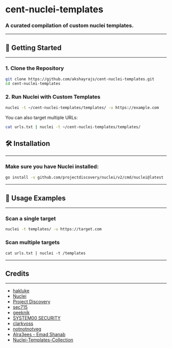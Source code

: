 
# cent-nuclei-templates
### A curated compilation of custom nuclei templates.
---
## 🚀 Getting Started
---
### 1. Clone the Repository

```sh
git clone https://github.com/akshayrajs/cent-nuclei-templates.git
cd cent-nuclei-templates
```

### 2. Run Nuclei with Custom Templates

```sh
nuclei -t ~/cent-nuclei-templates/templates/ -u https://example.com
```

You can also target multiple URLs:

```sh
cat urls.txt | nuclei -t ~/cent-nuclei-templates/templates/
```

## 🛠️ Installation
---
### Make sure you have Nuclei installed:

```sh
go install -v github.com/projectdiscovery/nuclei/v2/cmd/nuclei@latest
```
---
## 📌 Usage Examples
---
### Scan a single target

```sh
nuclei -t templates/ -u https://target.com
```

### Scan multiple targets
```
cat urls.txt | nuclei -t /templates

```
---
## Credits
---
- [hakluke](https://twitter.com/hakluke)
- [Nuclei](https://twitter.com/pdnuclei)
- [Project Discovery](https://twitter.com/pdiscoveryio)
- [sec715](https://twitter.com/sec715)
- [geeknik](https://twitter.com/geeknik)
- [SYSTEM00 SECURITY](https://github.com/System00-Security)
- [clarkvoss](https://github.com/clarkvoss)
- [notnotnotveg](https://github.com/notnotnotveg)
- [Alra3ees - Emad Shanab](https://twitter.com/Alra3ees)
- [Nuclei-Templates-Collection](https://github.com/emadshanab/Nuclei-Templates-Collection)